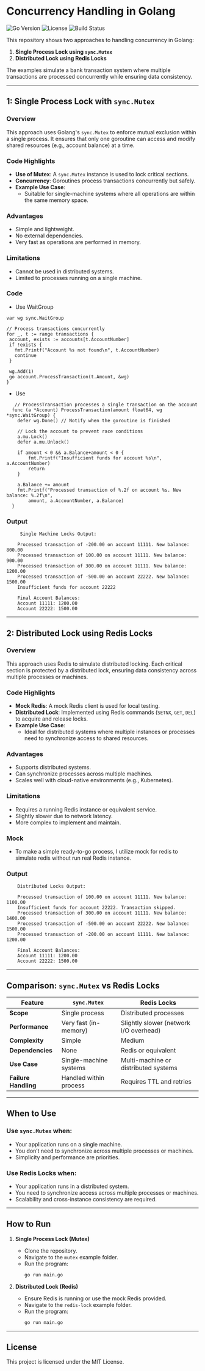
# Concurrency Handling in Golang

![Go Version](https://img.shields.io/github/go-mod/go-version/pauluswi/horten)
![License](https://img.shields.io/github/license/pauluswi/horten)
![Build Status](https://img.shields.io/github/workflow/status/pauluswi/horten/CI)


This repository shows two approaches to handling concurrency in Golang:

1. **Single Process Lock using `sync.Mutex`**
2. **Distributed Lock using Redis Locks**

The examples simulate a bank transaction system where multiple transactions are processed concurrently while ensuring data consistency.

---

## 1: Single Process Lock with `sync.Mutex`

### **Overview**
This approach uses Golang's `sync.Mutex` to enforce mutual exclusion within a single process. It ensures that only one goroutine can access and modify shared resources (e.g., account balance) at a time.

### **Code Highlights**
- **Use of Mutex**: A `sync.Mutex` instance is used to lock critical sections.
- **Concurrency**: Goroutines process transactions concurrently but safely.
- **Example Use Case**:
  - Suitable for single-machine systems where all operations are within the same memory space.

### **Advantages**
- Simple and lightweight.
- No external dependencies.
- Very fast as operations are performed in memory.

### **Limitations**
- Cannot be used in distributed systems.
- Limited to processes running on a single machine.

### **Code**
- Use WaitGroup
```
var wg sync.WaitGroup

// Process transactions concurrently
for _, t := range transactions {
 account, exists := accounts[t.AccountNumber]
 if !exists {
   fmt.Printf("Account %s not found\n", t.AccountNumber)
   continue
 }

 wg.Add(1)
 go account.ProcessTransaction(t.Amount, &wg)
}
```

- Use 
```
   // ProcessTransaction processes a single transaction on the account
  func (a *Account) ProcessTransaction(amount float64, wg *sync.WaitGroup) {
  	defer wg.Done() // Notify when the goroutine is finished
  
  	// Lock the account to prevent race conditions
  	a.mu.Lock()
  	defer a.mu.Unlock()
  
  	if amount < 0 && a.Balance+amount < 0 {
  		fmt.Printf("Insufficient funds for account %s\n", a.AccountNumber)
  		return
  	}
  
  	a.Balance += amount
  	fmt.Printf("Processed transaction of %.2f on account %s. New balance: %.2f\n",
  		amount, a.AccountNumber, a.Balance)
  }

```

### Output
```
     Single Machine Locks Output:

    Processed transaction of -200.00 on account 11111. New balance: 800.00
    Processed transaction of 100.00 on account 11111. New balance: 900.00
    Processed transaction of 300.00 on account 11111. New balance: 1200.00
    Processed transaction of -500.00 on account 22222. New balance: 1500.00
    Insufficient funds for account 22222
    
    Final Account Balances:
    Account 11111: 1200.00
    Account 22222: 1500.00
```

---

## 2: Distributed Lock using Redis Locks

### **Overview**
This approach uses Redis to simulate distributed locking. Each critical section is protected by a distributed lock, ensuring data consistency across multiple processes or machines.

### **Code Highlights**
- **Mock Redis**: A mock Redis client is used for local testing.
- **Distributed Lock**: Implemented using Redis commands (`SETNX`, `GET`, `DEL`) to acquire and release locks.
- **Example Use Case**:
  - Ideal for distributed systems where multiple instances or processes need to synchronize access to shared resources.

### **Advantages**
- Supports distributed systems.
- Can synchronize processes across multiple machines.
- Scales well with cloud-native environments (e.g., Kubernetes).

### **Limitations**
- Requires a running Redis instance or equivalent service.
- Slightly slower due to network latency.
- More complex to implement and maintain.

### **Mock**
- To make a simple ready-to-go process, I utilize mock for redis to simulate redis without run real Redis instance.

### Output
```
    Distributed Locks Output:
    
    Processed transaction of 100.00 on account 11111. New balance: 1100.00
    Insufficient funds for account 22222. Transaction skipped.
    Processed transaction of 300.00 on account 11111. New balance: 1400.00
    Processed transaction of -500.00 on account 22222. New balance: 1500.00
    Processed transaction of -200.00 on account 11111. New balance: 1200.00
    
    Final Account Balances:
    Account 11111: 1200.00
    Account 22222: 1500.00
```

---

## Comparison: `sync.Mutex` vs Redis Locks

| Feature                | `sync.Mutex`                         | Redis Locks                             |
|------------------------|---------------------------------------|-----------------------------------------|
| **Scope**             | Single process                       | Distributed processes                   |
| **Performance**       | Very fast (in-memory)                | Slightly slower (network I/O overhead)  |
| **Complexity**        | Simple                               | Medium                                  |
| **Dependencies**      | None                                 | Redis or equivalent                     |
| **Use Case**          | Single-machine systems               | Multi-machine or distributed systems    |
| **Failure Handling**  | Handled within process               | Requires TTL and retries                |

---

## When to Use

### Use `sync.Mutex` when:
- Your application runs on a single machine.
- You don’t need to synchronize across multiple processes or machines.
- Simplicity and performance are priorities.

### Use Redis Locks when:
- Your application runs in a distributed system.
- You need to synchronize access across multiple processes or machines.
- Scalability and cross-instance consistency are required.

---

## How to Run

1. **Single Process Lock (Mutex)**
   - Clone the repository.
   - Navigate to the `mutex` example folder.
   - Run the program:
     ```bash
     go run main.go
     ```

2. **Distributed Lock (Redis)**
   - Ensure Redis is running or use the mock Redis provided.
   - Navigate to the `redis-lock` example folder.
   - Run the program:
     ```bash
     go run main.go
     ```

---

## License
This project is licensed under the MIT License.








